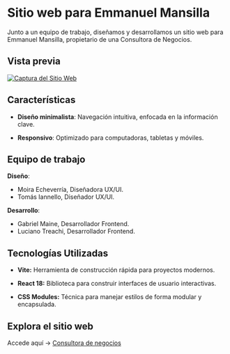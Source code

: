 # Sitio web para Emmanuel Mansilla

Junto a un equipo de trabajo, diseñamos y desarrollamos un sitio web para Emmanuel Mansilla, propietario de una Consultora de Negocios.

## Vista previa

[![Captura del Sitio Web](https://i.postimg.cc/mgdXqb8S/website.jpg)](https://postimg.cc/SnMfYp0X)

## Características

- **Diseño minimalista**: Navegación intuitiva, enfocada en la información clave.

- **Responsivo**: Optimizado para computadoras, tabletas y móviles.

## Equipo de trabajo

**Diseño**:

- Moira Echeverría, Diseñadora UX/UI.
- Tomás Iannello, Diseñador UX/UI.

**Desarrollo**:

- Gabriel Maine, Desarrollador Frontend.
- Luciano Treachi, Desarrollador Frontend.

## Tecnologías Utilizadas

- **Vite:** Herramienta de construcción rápida para proyectos modernos.

- **React 18:** Biblioteca para construir interfaces de usuario interactivas.

- **CSS Modules:** Técnica para manejar estilos de forma modular y encapsulada.

## Explora el sitio web

Accede aquí → [Consultora de negocios](https://consultoradenegocios.vercel.app/)
